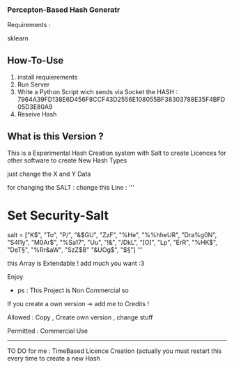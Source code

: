 <h3>Percepton-Based Hash Generatr</h3>

Requirements :

sklearn

<h2>How-To-Use</h2>

1. install requierements
2. Run Server
3. Write a Python Script wich sends via Socket the HASH : 7964A39FD138E6D456F8CCF43D2556E108055BF38303788E35F4BFD05D3E80A9
4. Reseive Hash

<h2>What is this Version ?</h2>

This is a Experimental Hash Creation system with Salt to create Licences for other software
to create New Hash Types 

just change the X and Y Data

for changing the SALT :
change this Line :
'''
# Set Security-Salt
salt = ["K$", "To", "P/", "&$GU", "ZzF", "%He", "%%hheUR", "Dra%g0N", "S4l1y", "M0Ar$", "%Sa17",
        "Uu", "!&", "/DkL", "[O]",  "Lp", "ErR", "%HK$", "DeT§", "%Rr&aW", "SzZ$B" "&UOg$", "$§"]
'''

this Array is Extendable ! add much you want :3


Enjoy


- ps : This Project is Non Commercial so 

If you create a own version -> add me to Credits !

Allowed :
Copy , Create own version , change stuff

Permitted :
Commercial Use

<hr>

TO DO for me :
TimeBased Licence Creation (actually you must restart this every time to create a new Hash 
